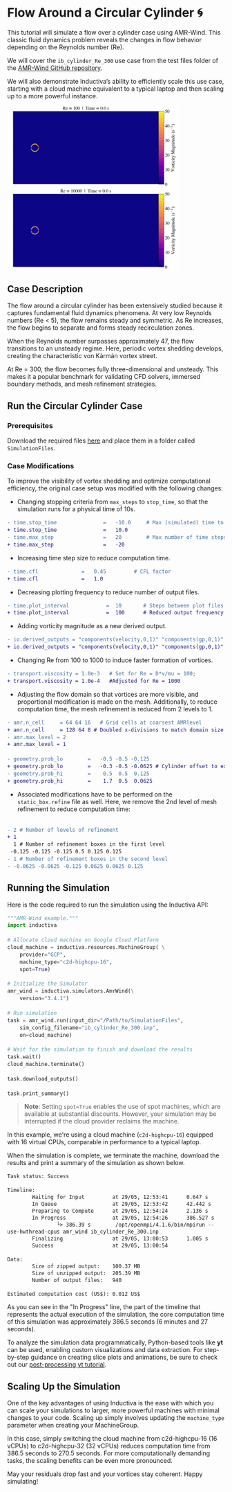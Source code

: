 # Flow Around a Circular Cylinder 🌀
This tutorial will simulate a flow over a cylinder case using AMR-Wind. This classic fluid dynamics problem reveals the changes in flow behavior depending on the Reynolds number (Re).

We will cover the `ib_cylinder_Re_300` use case from the test files folder of the [AMR-Wind GitHub repository](https://github.com/Exawind/amr-wind/tree/v3.4.0).

We will also demonstrate Inductiva’s ability to efficiently scale this use case, starting with a cloud 
machine equivalent to a typical laptop and then scaling up to a more powerful instance.

<img src="_static/Re100.gif" alt="Demo Animation" width="400"/>  <img src="_static/Re10000.gif" alt="Demo Animation" width="400"/>

## Case Description
The flow around a circular cylinder has been extensively studied because it captures fundamental fluid dynamics phenomena. At very low Reynolds numbers (Re < 5), the flow remains steady and symmetric. As Re increases, the flow begins to separate and forms steady recirculation zones. 

When the Reynolds number surpasses approximately 47, the flow transitions to an unsteady regime. Here, periodic vortex shedding develops, creating the characteristic von Kármán vortex street.

At Re = 300, the flow becomes fully three-dimensional and unsteady. This makes it a popular benchmark for validating CFD solvers, immersed boundary methods, and mesh refinement strategies.

## Run the Circular Cylinder Case

### Prerequisites
Download the required files [here](https://github.com/Exawind/amr-wind/tree/main/test/test_files/ib_cylinder_Re_300) and place them in a folder called `SimulationFiles`. 

### Case Modifications
To improve the visibility of vortex shedding and optimize computational efficiency, the original case setup was modified with the following changes:

* Changing stopping criteria from `max_steps` to `stop_time`, so that the simulation runs for a physical time of 10s.

```diff
- time.stop_time               =   -10.0     # Max (simulated) time to evolve
+ time.stop_time               =   10.0 
- time.max_step                =   20        # Max number of time steps
+ time.max_step                =   -20 
```

* Increasing time step size to reduce computation time.

```diff 
- time.cfl              =   0.45         # CFL factor
+ time.cfl              =   1.0
```

* Decreasing plotting frequency to reduce number of output files.

```diff 
- time.plot_interval            =  10       # Steps between plot files
+ time.plot_interval            =  100      # Reduced output frequency to limit file size
```

* Adding vorticity magnitude as a new derived output.

```diff 
- io.derived_outputs = "components(velocity,0,1)" "components(gp,0,1)"
+ io.derived_outputs = "components(velocity,0,1)" "components(gp,0,1)" "mag_vorticity"
```

*  Changing Re from 100 to 1000 to induce faster formation of vortices.

```diff 
- transport.viscosity = 1.0e-3   # Set for Re = D*v/mu = 100;
+ transport.viscosity = 1.0e-4   #Adjusted for Re = 1000
```

* Adjusting the flow domain so that vortices are more visible, and proportional modification is made on the mesh. Additionally, to reduce computation time, the mesh refinement is reduced from 2 levels to 1. 

```diff 
- amr.n_cell     = 64 64 16   # Grid cells at coarsest AMRlevel
+ amr.n_cell     = 128 64 8 # Doubled x-divisions to match domain size                                                                                         
- amr.max_level = 2
+ amr.max_level = 1

- geometry.prob_lo        =   -0.5 -0.5 -0.125
+ geometry.prob_lo        =   -0.3 -0.5 -0.0625 # Cylinder offset to extend wake region
- geometry.prob_hi        =    0.5  0.5  0.125
+ geometry.prob_hi        =    1.7  0.5  0.0625  
```

* Associated modifications have to be performed on the `static_box.refine` file as well. Here, we remove the 2nd level of mesh refinement to reduce computation time:

```diff

- 2 # Number of levels of refinement
+ 1
  1 # Number of refinement boxes in the first level
 -0.125 -0.125 -0.125 0.5 0.125 0.125 
- 1 # Number of refinement boxes in the second level
- -0.0625 -0.0625 -0.125 0.0625 0.0625 0.125 
```

## Running the Simulation
Here is the code required to run the simulation using the Inductiva API:

```python
"""AMR-Wind example."""
import inductiva

# Allocate cloud machine on Google Cloud Platform
cloud_machine = inductiva.resources.MachineGroup( \
    provider="GCP",
    machine_type="c2d-highcpu-16",
    spot=True)

# Initialize the Simulator
amr_wind = inductiva.simulators.AmrWind(\
    version="3.4.1")

# Run simulation
task = amr_wind.run(input_dir="/Path/to/SimulationFiles",
    sim_config_filename="ib_cylinder_Re_300.inp",
    on=cloud_machine)

# Wait for the simulation to finish and download the results
task.wait()
cloud_machine.terminate()

task.download_outputs()

task.print_summary()

```

> **Note**: Setting `spot=True` enables the use of spot machines, which are available at substantial discounts. 
> However, your simulation may be interrupted if the cloud provider reclaims the machine.

In this example, we're using a cloud machine (`c2d-highcpu-16`) equipped with 16 virtual CPUs, comparable 
in performance to a typical laptop.

When the simulation is complete, we terminate the machine, download the results and print a summary of the simulation as shown below.

```
Task status: Success

Timeline:
        Waiting for Input         at 29/05, 12:53:41      0.647 s
        In Queue                  at 29/05, 12:53:42      42.442 s
        Preparing to Compute      at 29/05, 12:54:24      2.136 s
        In Progress               at 29/05, 12:54:26      386.527 s
                └> 386.39 s        /opt/openmpi/4.1.6/bin/mpirun --use-hwthread-cpus amr_wind ib_cylinder_Re_300.inp
        Finalizing                at 29/05, 13:00:53      1.005 s
        Success                   at 29/05, 13:00:54      

Data:
        Size of zipped output:    100.37 MB
        Size of unzipped output:  205.39 MB
        Number of output files:   940

Estimated computation cost (US$): 0.012 US$
```

As you can see in the "In Progress" line, the part of the timeline that
represents the actual execution of the simulation, 
the core computation time of this simulation was approximately 386.5 seconds (6 minutes and 27 seconds).

To analyze the simulation data programmatically, Python-based tools like **yt** can be used, enabling custom visualizations and data extraction. For step-by-step guidance on creating slice plots and animations, be sure to check out our [post-processing yt tutorial](https://inductiva.ai/guides/amr-wind/using-yt).

## Scaling Up the Simulation
One of the key advantages of using Inductiva is the ease with which you can scale your simulations to larger, more powerful machines with minimal changes to your code. Scaling up simply involves updating the `machine_type` parameter when creating your MachineGroup.

In this case, simply switching the cloud machine from c2d-highcpu-16 (16 vCPUs) to c2d-highcpu-32 (32 vCPUs) reduces computation time from 386.5 seconds to 270.5 seconds. For more computationally demanding tasks, the scaling benefits can be even more pronounced.

May your residuals drop fast and your vortices stay coherent. Happy simulating!